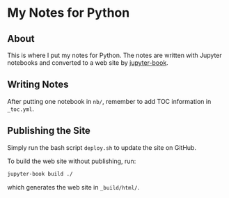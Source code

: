 # My Notes for Python


## About

This is where I put my notes for Python. The notes are written with Jupyter notebooks and converted to a web site by [jupyter-book](https://jupyter.org/jupyter-book).


## Writing Notes

After putting one notebook in `nb/`, remember to add TOC information in `_toc.yml`.


## Publishing the Site

Simply run the bash script `deploy.sh` to update the site on GitHub.

To build the web site without publishing, run: 

```bash
jupyter-book build ./
```

which generates the web site in `_build/html/`.
